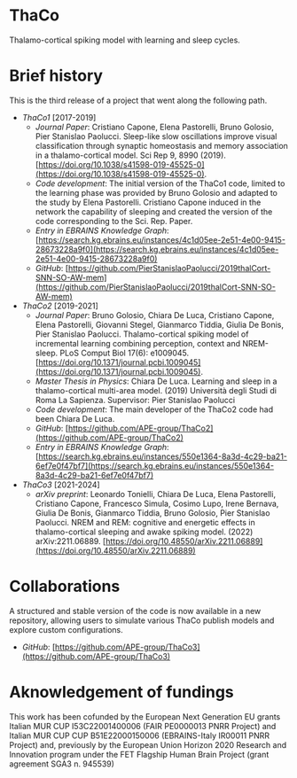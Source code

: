 # ThaCo
Thalamo-cortical spiking model with learning and sleep cycles.

# Brief history
This is the third release of a project that went along the following path.

- *ThaCo1* [2017-2019]
  - *Journal Paper*: Cristiano Capone, Elena Pastorelli, Bruno Golosio, Pier Stanislao Paolucci. Sleep-like slow oscillations improve visual classification through synaptic homeostasis and memory association in a thalamo-cortical model. Sci Rep 9, 8990 (2019). [https://doi.org/10.1038/s41598-019-45525-0](https://doi.org/10.1038/s41598-019-45525-0).
  - *Code development*: The initial version of the ThaCo1 code, limited to the learning phase was provided by Bruno Golosio and adapted to the study by Elena Pastorelli. Cristiano Capone induced in the network the capability of sleeping and created the version of the code corresponding to the Sci. Rep. Paper.
  - *Entry in EBRAINS Knowledge Graph*: [https://search.kg.ebrains.eu/instances/4c1d05ee-2e51-4e00-9415-28673228a9f0](https://search.kg.ebrains.eu/instances/4c1d05ee-2e51-4e00-9415-28673228a9f0)
  - *GitHub*: [https://github.com/PierStanislaoPaolucci/2019thalCort-SNN-SO-AW-mem](https://github.com/PierStanislaoPaolucci/2019thalCort-SNN-SO-AW-mem)
- *ThaCo2* [2019-2021]
  - *Journal Paper*: Bruno Golosio, Chiara De Luca, Cristiano Capone, Elena Pastorelli, Giovanni Stegel, Gianmarco Tiddia, Giulia De Bonis, Pier Stanislao Paolucci. Thalamo-cortical spiking model of incremental learning combining perception, context and NREM-sleep. PLoS Comput Biol 17(6): e1009045. [https://doi.org/10.1371/journal.pcbi.1009045](https://doi.org/10.1371/journal.pcbi.1009045).
  - *Master Thesis in Physics*: Chiara De Luca. Learning and sleep in a thalamo-cortical multi-area model. (2019) Università degli Studi di Roma La Sapienza. Supervisor: Pier Stanislao Paolucci
  - *Code development*: The main developer of the ThaCo2 code had been Chiara De Luca.
  - *GitHub*: [https://github.com/APE-group/ThaCo2](https://github.com/APE-group/ThaCo2)
  - *Entry in EBRAINS Knowledge Graph*: [https://search.kg.ebrains.eu/instances/550e1364-8a3d-4c29-ba21-6ef7e0f47bf7](https://search.kg.ebrains.eu/instances/550e1364-8a3d-4c29-ba21-6ef7e0f47bf7)
- *ThaCo3* [2021-2024]
  - *arXiv preprint*: Leonardo Tonielli, Chiara De Luca, Elena Pastorelli, Cristiano Capone, Francesco Simula, Cosimo Lupo, Irene Bernava, Giulia De Bonis, Gianmarco Tiddia, Bruno Golosio, Pier Stanislao Paolucci. NREM and REM: cognitive and energetic effects in thalamo-cortical sleeping and awake spiking model. (2022) arXiv:2211.06889. [https://doi.org/10.48550/arXiv.2211.06889](https://doi.org/10.48550/arXiv.2211.06889)

# Collaborations
A structured and stable version of the code is now available in a new repository, allowing users to simulate various ThaCo publish models and explore custom configurations.
  - *GitHub*: [https://github.com/APE-group/ThaCo3](https://github.com/APE-group/ThaCo3)

# Aknowledgement of fundings
This work has been cofunded by the European Next Generation EU grants Italian MUR CUP I53C22001400006 (FAIR PE0000013 PNRR Project) and Italian MUR CUP CUP B51E22000150006 (EBRAINS-Italy IR00011 PNRR Project) and, previously by the European Union Horizon 2020 Research and Innovation program under the FET Flagship Human Brain Project (grant agreement SGA3 n. 945539)
